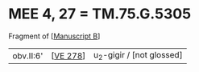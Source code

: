 # MEE 4, 27 = TM.75.G.5305

Fragment of [[Manuscript B]]

|           |            |                                     |
| --------- | ---------- | ----------------------------------- |
| obv.II:6' | [[VE 278]] | u<sub>2</sub>-gigir / [not glossed] |

[//begin]: # "Autogenerated link references for markdown compatibility"
[Manuscript B]: <Manuscript B> "Manuscript B"
[VE 278]: <VE 278> "VE 278"
[//end]: # "Autogenerated link references"